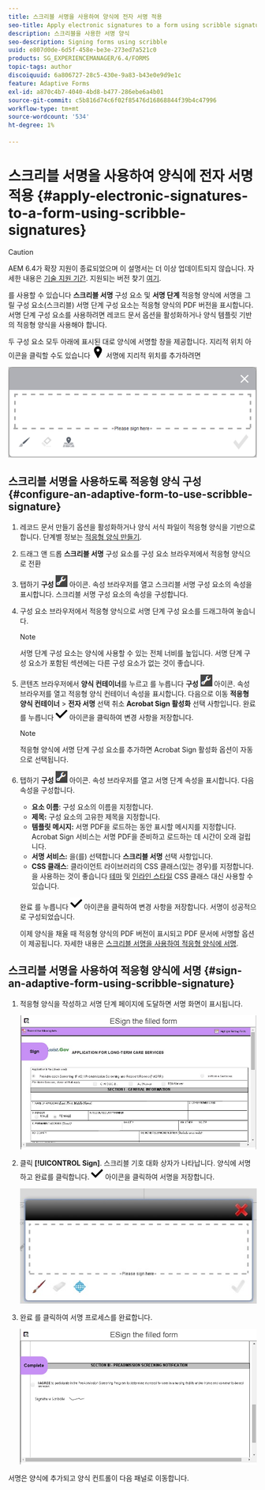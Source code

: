 ```yaml
---
title: 스크리블 서명을 사용하여 양식에 전자 서명 적용
seo-title: Apply electronic signatures to a form using scribble signatures
description: 스크리블을 사용한 서명 양식
seo-description: Signing forms using scribble
uuid: e807d0de-6d5f-458e-be3e-273ed7a521c0
products: SG_EXPERIENCEMANAGER/6.4/FORMS
topic-tags: author
discoiquuid: 6a806727-28c5-430e-9a83-b43e0e9d9e1c
feature: Adaptive Forms
exl-id: a870c4b7-4040-4bd8-b477-286ebe6a4b01
source-git-commit: c5b816d74c6f02f85476d16868844f39b4c47996
workflow-type: tm+mt
source-wordcount: '534'
ht-degree: 1%

---
```


# 스크리블 서명을 사용하여 양식에 전자 서명 적용 {#apply-electronic-signatures-to-a-form-using-scribble-signatures}

>[!CAUTION]
>
>AEM 6.4가 확장 지원이 종료되었으며 이 설명서는 더 이상 업데이트되지 않습니다. 자세한 내용은 [기술 지원 기간](https://helpx.adobe.com/kr/support/programs/eol-matrix.html). 지원되는 버전 찾기 [여기](https://experienceleague.adobe.com/docs/).

를 사용할 수 있습니다 **스크리블 서명** 구성 요소 및 **서명 단계** 적응형 양식에 서명을 그릴 구성 요소(스크리블) 서명 단계 구성 요소는 적응형 양식의 PDF 버전을 표시합니다. 서명 단계 구성 요소를 사용하려면 레코드 문서 옵션을 활성화하거나 양식 템플릿 기반의 적응형 양식을 사용해야 합니다.

두 구성 요소 모두 아래에 표시된 대로 양식에 서명할 창을 제공합니다. 지리적 위치 아이콘을 클릭할 수도 있습니다 ![aem_6_3_geolocation](assets/aem_6_3_geolocation.png) 서명에 지리적 위치를 추가하려면

![스크리블 기호 대화 상자](assets/scribble-signature.png)

## 스크리블 서명을 사용하도록 적응형 양식 구성 {#configure-an-adaptive-form-to-use-scribble-signature}

1. 레코드 문서 만들기 옵션을 활성화하거나 양식 서식 파일이 적응형 양식을 기반으로 합니다. 단계별 정보는 [적응형 양식 만들기](/help/forms/using/creating-adaptive-form.md).
1. 드래그 앤 드롭 **스크리블 서명** 구성 요소를 구성 요소 브라우저에서 적응형 양식으로 전환
1. 탭하기 **구성** ![구성](assets/configure.png) 아이콘. 속성 브라우저를 열고 스크리블 서명 구성 요소의 속성을 표시합니다. 스크리블 서명 구성 요소의 속성을 구성합니다.
1. 구성 요소 브라우저에서 적응형 양식으로 서명 단계 구성 요소를 드래그하여 놓습니다.

   >[!NOTE]
   >
   >서명 단계 구성 요소는 양식에 사용할 수 있는 전체 너비를 높입니다. 서명 단계 구성 요소가 포함된 섹션에는 다른 구성 요소가 없는 것이 좋습니다.

1. 콘텐츠 브라우저에서 **양식 컨테이너**&#x200B;를 누르고 를 누릅니다 **구성** ![구성](assets/configure.png) 아이콘. 속성 브라우저를 열고 적응형 양식 컨테이너 속성을 표시합니다. 다음으로 이동 **적응형 양식 컨테이너** > **전자 서명** 선택 취소 **Acrobat Sign 활성화** 선택 사항입니다. 완료 를 누릅니다 ![aem_6_3_forms_save](assets/aem_6_3_forms_save.png) 아이콘을 클릭하여 변경 사항을 저장합니다.

   >[!NOTE]
   >
   >적응형 양식에 서명 단계 구성 요소를 추가하면 Acrobat Sign 활성화 옵션이 자동으로 선택됩니다.

1. 탭하기 **구성** ![구성](assets/configure.png) 아이콘. 속성 브라우저를 열고 서명 단계 속성을 표시합니다. 다음 속성을 구성합니다.

   * **요소 이름**: 구성 요소의 이름을 지정합니다.
   * **제목:** 구성 요소의 고유한 제목을 지정합니다.
   * **템플릿 메시지:** 서명 PDF을 로드하는 동안 표시할 메시지를 지정합니다. Acrobat Sign 서비스는 서명 PDF을 준비하고 로드하는 데 시간이 오래 걸립니다.
   * **서명 서비스:** 을(를) 선택합니다 **스크리블 서명** 선택 사항입니다.
   * **CSS 클래스**: 클라이언트 라이브러리의 CSS 클래스(있는 경우)를 지정합니다. 을 사용하는 것이 좋습니다 [테마](/help/forms/using/themes.md) 및 [인라인 스타일](/help/forms/using/inline-style-adaptive-forms.md) CSS 클래스 대신 사용할 수 있습니다.

   완료 를 누릅니다 ![aem_6_3_forms_save](assets/aem_6_3_forms_save.png) 아이콘을 클릭하여 변경 사항을 저장합니다. 서명이 성공적으로 구성되었습니다.

   이제 양식을 채울 때 적응형 양식의 PDF 버전이 표시되고 PDF 문서에 서명할 옵션이 제공됩니다. 자세한 내용은 [스크리블 서명을 사용하여 적응형 양식에 서명](/help/forms/using/signing-forms-using-scribble.md#p-sign-an-adaptive-form-using-scribble-signature-p).

## 스크리블 서명을 사용하여 적응형 양식에 서명 {#sign-an-adaptive-form-using-scribble-signature}

1. 적응형 양식을 작성하고 서명 단계 페이지에 도달하면 서명 화면이 표시됩니다.

   ![EchoSign 페이지의 서명 화면](assets/esignscribblesign.jpg)

1. 클릭 **[!UICONTROL Sign]**. 스크리블 기호 대화 상자가 나타납니다. 양식에 서명하고 완료를 클릭합니다. ![aem_6_3_forms_save](assets/aem_6_3_forms_save.png) 아이콘을 클릭하여 서명을 저장합니다.

   ![스크리블 기호 대화 상자](assets/scribblewidget.jpg)

1. 완료 를 클릭하여 서명 프로세스를 완료합니다.

   ![서명 프로세스 완료](assets/scribblecomplete.jpg)

서명은 양식에 추가되고 양식 컨트롤이 다음 패널로 이동합니다.
